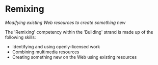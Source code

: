 Remixing
========
_Modifying existing Web resources to create something new_

The 'Remixing' competency within the 'Building' strand is made up of the following skills:

* Identifying and using openly-licensed work
* Combining multimedia resources
* Creating something new on the Web using existing resources 